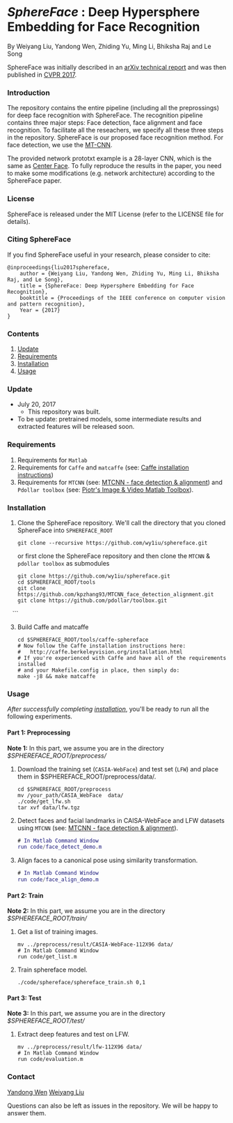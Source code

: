 # *SphereFace* : Deep Hypersphere Embedding for Face Recognition

By Weiyang Liu, Yandong Wen, Zhiding Yu, Ming Li, Bhiksha Raj and Le Song

SphereFace was initially described in an [arXiv technical report](https://arxiv.org/abs/1704.08063) and was then published in [CVPR 2017](http://openaccess.thecvf.com/content_cvpr_2017/papers/Liu_SphereFace_Deep_Hypersphere_CVPR_2017_paper.pdf).

### Introduction

The repository contains the entire pipeline (including all the preprossings) for deep face recognition with SphereFace. The recognition pipeline contains three major steps: Face detection, face alignment and face recognition. To facilitate all the reseachers, we specify all these three steps in the repository. SphereFace is our proposed face recognition method. For face detection, we use the [MT-CNN](https://github.com/kpzhang93/MTCNN_face_detection_alignment). 

The provided network prototxt example is a 28-layer CNN, which is the same as [Center Face](https://github.com/ydwen/caffe-face). To fully reproduce the results in the paper, you need to make some modifications (e.g. network architecture) according to the SphereFace paper.

### License

SphereFace is released under the MIT License (refer to the LICENSE file for details).

### Citing SphereFace

If you find SphereFace useful in your research, please consider to cite:

    @inproceedings{liu2017sphereface,
        author = {Weiyang Liu, Yandong Wen, Zhiding Yu, Ming Li, Bhiksha Raj, and Le Song},
        title = {SphereFace: Deep Hypersphere Embedding for Face Recognition},
        booktitle = {Proceedings of the IEEE conference on computer vision and pattern recognition},
        Year = {2017}
    }

### Contents
1. [Update](#update)
2. [Requirements](#requirements)
3. [Installation](#installation)
4. [Usage](#usage)

### Update
- July 20, 2017
  * This repository was built.
- To be update: pretrained models, some intermediate results and extracted features will be released soon.

### Requirements
1. Requirements for `Matlab`
2. Requirements for `Caffe` and `matcaffe` (see: [Caffe installation instructions](http://caffe.berkeleyvision.org/installation.html))
3. Requirements for `MTCNN` (see: [MTCNN - face detection & alignment](https://github.com/kpzhang93/MTCNN_face_detection_alignment)) and `Pdollar toolbox` (see: [Piotr's Image & Video Matlab Toolbox](https://github.com/pdollar/toolbox)).

### Installation
1. Clone the SphereFace repository. We'll call the directory that you cloned SphereFace into `SPHEREFACE_ROOT`

    ```Shell
    git clone --recursive https://github.com/wy1iu/sphereface.git
    ```

   or first clone the SphereFace repository and then clone the `MTCNN` & `pdollar toolbox` as submodules

    ```Shell
    git clone https://github.com/wy1iu/sphereface.git
    cd $SPHEREFACE_ROOT/tools
    git clone https://github.com/kpzhang93/MTCNN_face_detection_alignment.git
    git clone https://github.com/pdollar/toolbox.git
    ```

3. Build Caffe and matcaffe

    ```Shell
    cd $SPHEREFACE_ROOT/tools/caffe-sphereface
    # Now follow the Caffe installation instructions here:
    #   http://caffe.berkeleyvision.org/installation.html
    # If you're experienced with Caffe and have all of the requirements installed
    # and your Makefile.config in place, then simply do:
    make -j8 && make matcaffe
    ```

### Usage

*After successfully completing [installation](#installation)*, you'll be ready to run all the following experiments.

#### Part 1: Preprocessing
**Note 1:** In this part, we assume you are in the directory *$SPHEREFACE_ROOT/preprocess/*
1. Download the training set (`CASIA-WebFace`) and test set (`LFW`) and place them in $SPHEREFACE_ROOT/preprocess/data/.

	```Shell
	cd $SPHEREFACE_ROOT/preprocess
	mv /your_path/CASIA_WebFace  data/
	./code/get_lfw.sh
	tar xvf data/lfw.tgz
	```

2. Detect faces and facial landmarks in CAISA-WebFace and LFW datasets using `MTCNN` (see: [MTCNN - face detection & alignment](https://github.com/kpzhang93/MTCNN_face_detection_alignment)).

	```Matlab
	# In Matlab Command Window
	run code/face_detect_demo.m
	```

3. Align faces to a canonical pose using similarity transformation.

	```Matlab
	# In Matlab Command Window
  	run code/face_align_demo.m
  	```

#### Part 2: Train
**Note 2:** In this part, we assume you are in the directory *$SPHEREFACE_ROOT/train/*

1. Get a list of training images.

	```Shell&Matlab
	mv ../preprocess/result/CASIA-WebFace-112X96 data/
	# In Matlab Command Window
	run code/get_list.m
	```

2. Train sphereface model.

	```Shell
	./code/sphereface/sphereface_train.sh 0,1
	```

#### Part 3: Test
**Note 3:** In this part, we assume you are in the directory *$SPHEREFACE_ROOT/test/*

1. Extract deep features and test on LFW.

	```Shell&Matlab
	mv ../preprocess/result/lfw-112X96 data/
	# In Matlab Command Window
	run code/evaluation.m
	```

### Contact

  [Yandong Wen](https://ydwen.github.io)
  [Weiyang Liu](https://wyliu.com)

Questions can also be left as issues in the repository. We will be happy to answer them.
